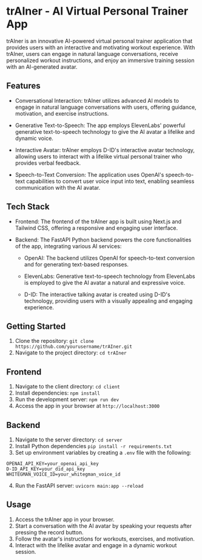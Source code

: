 # trAIner - AI Virtual Personal Trainer App

trAIner is an innovative AI-powered virtual personal trainer application that provides users with an interactive and motivating workout experience. With trAIner, users can engage in natural language conversations, receive personalized workout instructions, and enjoy an immersive training session with an AI-generated avatar.

## Features

- Conversational Interaction: trAIner utilizes advanced AI models to engage in natural language conversations with users, offering guidance, motivation, and exercise instructions.

- Generative Text-to-Speech: The app employs ElevenLabs' powerful generative text-to-speech technology to give the AI avatar a lifelike and dynamic voice.

- Interactive Avatar: trAIner employs D-ID's interactive avatar technology, allowing users to interact with a lifelike virtual personal trainer who provides verbal feedback.

- Speech-to-Text Conversion: The application uses OpenAI's speech-to-text capabilities to convert user voice input into text, enabling seamless communication with the AI avatar.

## Tech Stack

- Frontend: The frontend of the trAIner app is built using Next.js and Tailwind CSS, offering a responsive and engaging user interface.

- Backend: The FastAPI Python backend powers the core functionalities of the app, integrating various AI services:

  - OpenAI: The backend utilizes OpenAI for speech-to-text conversion and for generating text-based responses.

  - ElevenLabs: Generative text-to-speech technology from ElevenLabs is employed to give the AI avatar a natural and expressive voice.

  - D-ID: The interactive talking avatar is created using D-ID's technology, providing users with a visually appealing and engaging experience.

## Getting Started

1. Clone the repository: `git clone https://github.com/yourusername/trAIner.git`
2. Navigate to the project directory: `cd trAIner`

## Frontend

1. Navigate to the client directory: `cd client`
2. Install dependencies: `npm install`
3. Run the development server: `npm run dev`
4. Access the app in your browser at `http://localhost:3000`

## Backend

1. Navigate to the server directory: `cd server`
2. Install Python dependencies `pip install -r requirements.txt`
3. Set up environment variables by creating a `.env` file with the following:

```
OPENAI_API_KEY=your_openai_api_key
D-ID_API_KEY=your_did_api_key
WHITEGMAN_VOICE_ID=your_whitegman_voice_id
```

4. Run the FastAPI server: `uvicorn main:app --reload`

## Usage

1. Access the trAIner app in your browser.
2. Start a conversation with the AI avatar by speaking your requests after pressing the record button.
3. Follow the avatar's instructions for workouts, exercises, and motivation.
4. Interact with the lifelike avatar and engage in a dynamic workout session.
